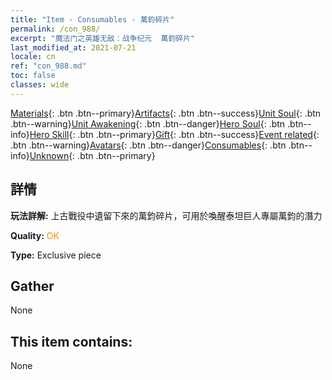 ```yaml
---
title: "Item - Consumables - 萬鈞碎片"
permalink: /con_988/
excerpt: "魔法门之英雄无敌：战争纪元  萬鈞碎片"
last_modified_at: 2021-07-21
locale: cn
ref: "con_988.md"
toc: false
classes: wide
---
```

 [Materials](/ItemsCN/){: .btn .btn--primary}[Artifacts](/ItemsCN/Artifacts/){: .btn .btn--success}[Unit Soul](/ItemsCN/UnitSoul/){: .btn .btn--warning}[Unit Awakening](/ItemsCN/UnitAwakening/){: .btn .btn--danger}[Hero Soul](/ItemsCN/HeroSoul/){: .btn .btn--info}[Hero Skill](/ItemsCN/HeroSkill/){: .btn .btn--primary}[Gift](/ItemsCN/Gift/){: .btn .btn--success}[Event related](/ItemsCN/Events/){: .btn .btn--warning}[Avatars](/ItemsCN/Avatars/){: .btn .btn--danger}[Consumables](/ItemsCN/Consumables/){: .btn .btn--info}[Unknown](/ItemsCN/Unknown/){: .btn .btn--primary}

## 詳情
 **玩法詳解:** 上古戰役中遺留下來的萬鈞碎片，可用於喚醒泰坦巨人專屬萬鈞的潛力

 **Quality:** <span style="color: #FF8C00">OK</span>

 **Type:** Exclusive piece

## Gather

  None

## This item contains:

  None

